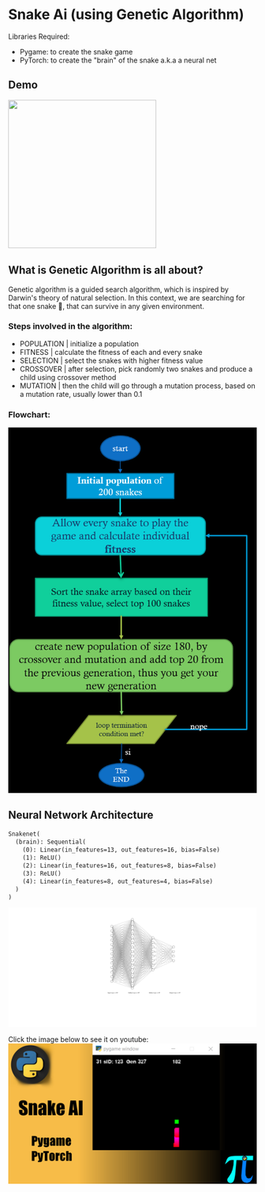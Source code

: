 # Snake Ai (using Genetic Algorithm)

Libraries Required:
- Pygame: to create the snake game
- PyTorch: to create the "brain" of the snake a.k.a a neural net

## Demo

<a href="https://www.youtube.com/watch?v=omZq7bOftdw"><img src="https://github.com/GSAUC3/Snake-Ai/blob/master/img/gif.gif" width="300" height="300"></a>

## What is Genetic Algorithm is all about?
Genetic algorithm is a guided search algorithm, which is inspired by Darwin's theory of natural selection. In this context, we are searching for that one snake 🐍, that can survive in any given environment. 

### Steps involved in the algorithm:
- POPULATION | initialize a population 
- FITNESS    | calculate the fitness of each and every snake
- SELECTION  | select the snakes with higher fitness value
- CROSSOVER  | after selection, pick randomly two snakes and produce a child using crossover method
- MUTATION   | then the child will go through a mutation process, based on a mutation rate, usually lower than 0.1

### Flowchart:

<img src="https://github.com/GSAUC3/Snake-Ai/blob/master/img/chart.png">


## Neural Network Architecture
```
Snakenet(
  (brain): Sequential(
    (0): Linear(in_features=13, out_features=16, bias=False)
    (1): ReLU()
    (2): Linear(in_features=16, out_features=8, bias=False)
    (3): ReLU()
    (4): Linear(in_features=8, out_features=4, bias=False)
  )
)
```
<img src="https://github.com/GSAUC3/Snake-Ai/blob/master/img/nn.svg">


Click the image below to see it on youtube:
<a href="https://www.youtube.com/watch?v=BjQBL59C5Ms&t=1s"><img src="https://github.com/GSAUC3/Snake-Ai/blob/master/img/sap.png"></a>




